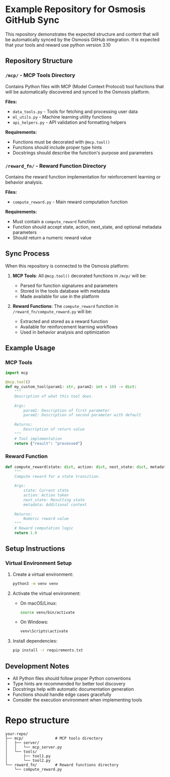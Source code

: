 # Example Repository for Osmosis GitHub Sync

This repository demonstrates the expected structure and content that will be automatically synced by the Osmosis GitHub integration. It is expected that your tools and reward use python version 3.10

## Repository Structure

### `/mcp/` - MCP Tools Directory

Contains Python files with MCP (Model Context Protocol) tool functions that will be automatically discovered and synced to the Osmosis platform.

**Files:**
- `data_tools.py` - Tools for fetching and processing user data
- `ml_utils.py` - Machine learning utility functions
- `api_helpers.py` - API validation and formatting helpers

**Requirements:**
- Functions must be decorated with `@mcp.tool()`
- Functions should include proper type hints
- Docstrings should describe the function's purpose and parameters

### `/reward_fn/` - Reward Function Directory

Contains the reward function implementation for reinforcement learning or behavior analysis.

**Files:**
- `compute_reward.py` - Main reward computation function

**Requirements:**
- Must contain a `compute_reward` function
- Function should accept state, action, next_state, and optional metadata parameters
- Should return a numeric reward value

## Sync Process

When this repository is connected to the Osmosis platform:

1. **MCP Tools**: All `@mcp.tool()` decorated functions in `/mcp/` will be:
   - Parsed for function signatures and parameters
   - Stored in the tools database with metadata
   - Made available for use in the platform

2. **Reward Functions**: The `compute_reward` function in `/reward_fn/compute_reward.py` will be:
   - Extracted and stored as a reward function
   - Available for reinforcement learning workflows
   - Used in behavior analysis and optimization

## Example Usage

### MCP Tools
```python
import mcp

@mcp.tool()
def my_custom_tool(param1: str, param2: int = 10) -> dict:
    """
    Description of what this tool does.
    
    Args:
        param1: Description of first parameter
        param2: Description of second parameter with default
    
    Returns:
        Description of return value
    """
    # Tool implementation
    return {"result": "processed"}
```

### Reward Function
```python
def compute_reward(state: dict, action: dict, next_state: dict, metadata: dict = None) -> float:
    """
    Compute reward for a state transition.
    
    Args:
        state: Current state
        action: Action taken
        next_state: Resulting state
        metadata: Additional context
    
    Returns:
        Numeric reward value
    """
    # Reward computation logic
    return 1.0
```

## Setup Instructions

### Virtual Environment Setup

1. Create a virtual environment:
   ```bash
   python3 -m venv venv
   ```

2. Activate the virtual environment:
   - On macOS/Linux:
     ```bash
     source venv/bin/activate
     ```
   - On Windows:
     ```bash
     venv\Scripts\activate
     ```

3. Install dependencies:
   ```bash
   pip install -r requirements.txt
   ```

## Development Notes

- All Python files should follow proper Python conventions
- Type hints are recommended for better tool discovery
- Docstrings help with automatic documentation generation
- Functions should handle edge cases gracefully
- Consider the execution environment when implementing tools

# Repo structure
```
your-repo/
├── mcp/              # MCP tools directory
│   ├── server/
│   │   └── mcp_server.py
│   └── tools/
│       ├── tool1.py
│       └── tool2.py
└── reward_fn/        # Reward functions directory
    └── compute_reward.py
```